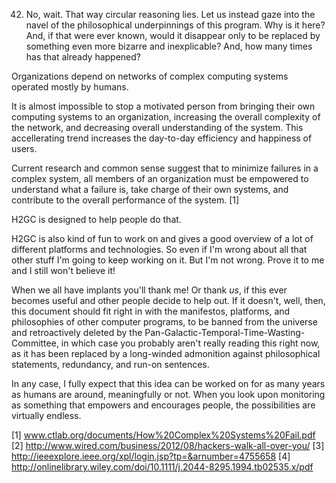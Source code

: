 
42.  No, wait.  That way circular reasoning lies.  Let us instead gaze into the navel of the philosophical underpinnings of this program.  Why is it here?  And, if that were ever known, would it disappear only to be replaced by something even more bizarre and inexplicable?  And, how many times has that already happened?   

Organizations depend on networks of complex computing systems operated mostly by humans.

It is almost impossible to stop a motivated person from bringing their own computing systems to an organization, increasing the overall complexity of the network, and decreasing overall understanding of the system.  This accellerating trend increases the day-to-day efficiency and happiness of users. 

Current research and common sense suggest that to minimize failures in a complex system, all members of an organization must be empowered to understand what a failure is, take charge of their own systems, and contribute to the overall performance of the system. [1]

H2GC is designed to help people do that.

H2GC is also kind of fun to work on and gives a good overview of a lot of different platforms and technologies.  So even if I'm wrong about all that other stuff I'm going to keep working on it.  But I'm not wrong.  Prove it to me and I still won't believe it!

When we all have implants you'll thank me!  Or thank *us*, if this ever becomes useful and other people decide to help out.  If it doesn't, well, then, this document should fit right in with the manifestos, platforms, and philosophies of other computer programs, to be banned from the universe and retroactively deleted by the Pan-Galactic-Temporal-Time-Wasting-Committee, in which case you probably aren't really reading this right now, as it has been replaced by a long-winded admonition against philosophical statements, redundancy, and run-on sentences.

In any case, I fully expect that this idea can be worked on for as many years as humans are around, meaningfully or not.  When you look upon monitoring as something that empowers and encourages people, the possibilities are virtually endless.

[1] www.ctlab.org/documents/How%20Complex%20Systems%20Fail.pdf
[2] http://www.wired.com/business/2012/08/hackers-walk-all-over-you/
[3] http://ieeexplore.ieee.org/xpl/login.jsp?tp=&arnumber=4755658
[4] http://onlinelibrary.wiley.com/doi/10.1111/j.2044-8295.1994.tb02535.x/pdf
